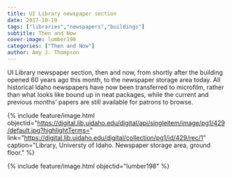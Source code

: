 ```yaml
---
title: UI Library newspaper section
date: 2017-10-19
tags: ["libraries","newspapers","buildings"]
subtitle: Then and Now
cover-image: lumber198
categories: ["Then and Now"]
author: Amy J. Thompson
---
```


UI Library newspaper section, then and now, from shortly after the building opened 60 years ago this month, to the newspaper storage area today. All historical Idaho newspapers have now been transferred to microfilm, rather than what looks like bound up in neat packages, while the current and previous months’ papers are still available for patrons to browse.

{% include feature/image.html objectid="https://digital.lib.uidaho.edu/digital/api/singleitem/image/pg1/429/default.jpg?highlightTerms=" link="https://digital.lib.uidaho.edu/digital/collection/pg1/id/429/rec/1" caption="Library, Universty of Idaho. Newspaper storage area, ground floor." %}

{% include feature/image.html objectid="lumber198" %}